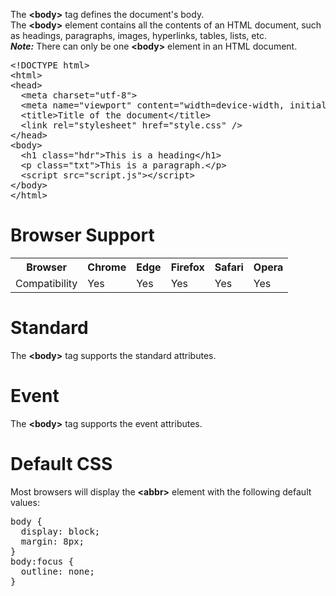 The <b>&lt;body&gt;</b> tag defines the document's body.
<br>
The <b>&lt;body&gt;</b> element contains all the contents of an HTML document, such as headings, paragraphs, images, hyperlinks, tables, lists, etc.
<br>
<b><i>Note:</i></b> There can only be one <b>&lt;body&gt;</b> element in an HTML document.
<pre>
&lt;!DOCTYPE html&gt;
&lt;html&gt;
&lt;head&gt;
  &lt;meta charset="utf-8"&gt;
  &lt;meta name="viewport" content="width=device-width, initial-scale=1.0"&gt;
  &lt;title&gt;Title of the document&lt;/title&gt;
  &lt;link rel="stylesheet" href="style.css" /&gt;
&lt;/head&gt;
&lt;body&gt;
  &lt;h1 class="hdr"&gt;This is a heading&lt;/h1&gt;
  &lt;p class="txt"&gt;This is a paragraph.&lt;/p&gt;
  &lt;script src="script.js"&gt;&lt;/script&gt;
&lt;/body&gt;
&lt;/html&gt;
</pre>
<h1>Browser Support</h1>
<table class="ws-table-all notranslate">
  <tr>
    <th>Browser</th>
    <th>Chrome</th>
    <th>Edge</th>
    <th>Firefox</th>
    <th>Safari</th>
    <th>Opera</th>
  </tr>
  <tr>
    <td>Compatibility</td>
    <td>Yes</td>
    <td>Yes</td>
    <td>Yes</td>
    <td>Yes</td>
    <td>Yes</td>
  </tr>
</table>
<h1>Standard</h1>
The <b>&lt;body&gt;</b> tag supports the standard attributes.
<h1>Event</h1>
The <b>&lt;body&gt;</b> tag supports the event attributes.
<h1>Default CSS</h1>
Most browsers will display the <b>&lt;abbr&gt;</b> element with the following default values:
<pre>
body {
  display: block;
  margin: 8px;
}
body:focus {
  outline: none;
}
</pre>
